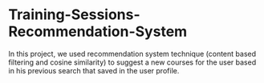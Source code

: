 # Training-Sessions-Recommendation-System
In this project, we used recommendation system technique (content based filtering and cosine similarity) to suggest a new courses for the user based in his previous search that saved in the user profile.
